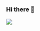 ### Hi there 👋



![](https://komarev.com/ghpvc/?username=ftmahringer&color=red&abbreviated=true&label=PROFILE+VIEWS&style=for-the-badge)

<!--
**Fmahring/Fmahring** is a ✨ _special_ ✨ repository because its `README.md` (this file) appears on your GitHub profile.

Here are some ideas to get you started:

- 🔭 I’m currently working on ...
- 🌱 I’m currently learning ...
- 👯 I’m looking to collaborate on ...
- 🤔 I’m looking for help with ...
- 💬 Ask me about ...
- 📫 How to reach me: ...
- 😄 Pronouns: ...
- ⚡ Fun fact: ...
-->
